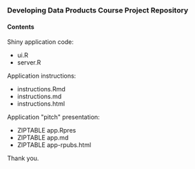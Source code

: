 ### Developing Data Products Course Project Repository

#### Contents

Shiny application code:
- ui.R
- server.R

Application instructions:

- instructions.Rmd
- instructions.md
- instructions.html

Application "pitch" presentation:

- ZIPTABLE app.Rpres
- ZIPTABLE app.md
- ZIPTABLE app-rpubs.html

Thank you.